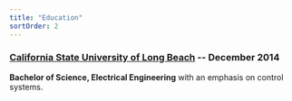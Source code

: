 ```yaml
---
title: "Education"
sortOrder: 2
---
```

### [California State University of Long Beach](https://www.csulb.edu) -- December 2014
**Bachelor of Science, Electrical Engineering** with an emphasis on control systems. 